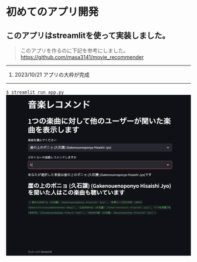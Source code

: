 # 初めてのアプリ開発
## このアプリはstreamlitを使って実装しました。

> このアプリを作るのに下記を参考にしました。
<https://github.com/masa3141/movie_recommender>

---
1. 2023/10/21 アプリの大枠が完成
---

`$ streamlit run app.py`
![スクリーンショット](printscreen.png)
